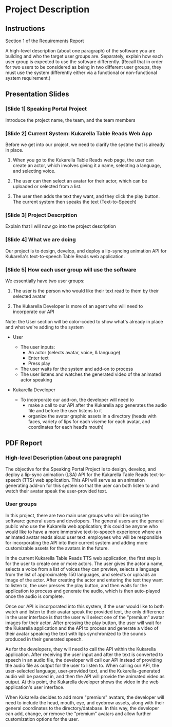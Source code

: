 # Project Description

## Instructions

Section 1 of the Requirements Report

A high-level description (about one paragraph) of the software you are building and who the target user groups are.
Separately, explain how each user group is expected to use the software differently. (Recall that in order for two
users to be considered as being in two different user groups, they must use the system differently either via a
functional or non-functional system requirement.)

## Presentation Slides

### [Slide 1] Speaking Portal Project

Introduce the project name, the team, and the team members

### [Slide 2] Current System: Kukarella Table Reads Web App

Before we get into our project, we need to clarify the systme that is already in place.

1. When you go to the Kukarella Table Reads web page, the user can create an actor, which involves giving it a name,
selecting a language, and selecting voice.

2. The user can then select an avatar for their actor, which can be uploaded or selected from a list.

3. The user then adds the text they want, and they click the play button. The current system then speaks the text
(Text-to-Speech)

### [Slide 3] Project Descrpition

Explain that I will now go into the project description

### [Slide 4] What we are doing

Our project is to design, develop, and deploy a lip-syncing animation API for Kukarella's text-to-speech Table Reads
web application.

### [Slide 5] How each user group will use the software

We essentially have two user groups:

1. The user is the person who would like their text read to them by their selected avatar

2. The Kukarella Developer is more of an agent who will need to incorporate our API

Note: the User section will be color-coded to show what's already in place and what we're adding to the system

- User
  - The user inputs:
    - An actor (selects avatar, voice, & language)
    - Enter text
    - Press play
  - The user waits for the system and add-on to process
  - The user listens and watches the generated video of the animated actor speaking

- Kukarella Developer
  - To incorporate our add-on, the developer will need to
    - make a call to our API after the Kukarella app generates the audio file and before the user listens to it
    - organize the avatar graphic assets in a directory (heads with faces, variety of lips for each viseme for each
    avatar, and coordinates for each head’s mouth)

## PDF Report

### High-level Description (about one paragraph)

The objective for the Speaking Portal Project is to design, develop, and deploy a lip-sync animation (LSA) API for the
Kukarella Table Reads text-to-speech (TTS) web application. This API will serve as an animation generating add-on for
this system so that the user can both listen to and watch their avatar speak the user-provided text.

### User groups

In this project, there are two main user groups who will be using the software: general users and developers. The
general users are the general public who use the Kukarella web application; this could be anyone who would like to
have a more immersive text-to-speech experience where an animated avatar reads aloud user text.
employees who will be responsible for incorporating the API into their current system and adding more customizable
assets for the avatars in the future.

In the current Kukarella Table Reads TTS web application, the first step is for the user to create one or more actors.
The user gives the actor a name, selects a voice from a list of voices they can preview, selects a language from the
list of approximately 150 languages, and selects or uploads an image of the actor. After creating the actor and
entering the text they want to listen to, the user presses the play button, and then waits for the application to
process and generate the audio, which is then auto-played once the audio is complete.

Once our API is incorporated into this system, if the user would like to both watch and listen to their avatar speak
the provided text, the only difference in the user interface is that the user will select one of the "premium" avatar
images for their actor. After pressing the play button, the user will wait for the Kukarella application and the API to
process and generate a video of their avatar speaking the text with lips synchronized to the sounds produced in their
generated speech.

As for the developers, they will need to call the API within the Kukarella application. After receiving the user input
and after the text is converted to speech in an audio file, the developer will call our API instead of providing the
audio file as output for the user to listen to. When calling our API, the user-selected language, user-provided text,
and the Kukarella-generated audio will be passed in, and then the API will provide the animated video as output. At
this point, the Kukarella developer shows the video in the web application's user interface.

When Kukarella decides to add more "premium" avatars, the developer will need to include the head, mouth, eye, and
eyebrow assets, along with their general coordinates to the directory/database. In this way, the developer can add,
change, or remove the "premium" avatars and allow further customization options for the user.
